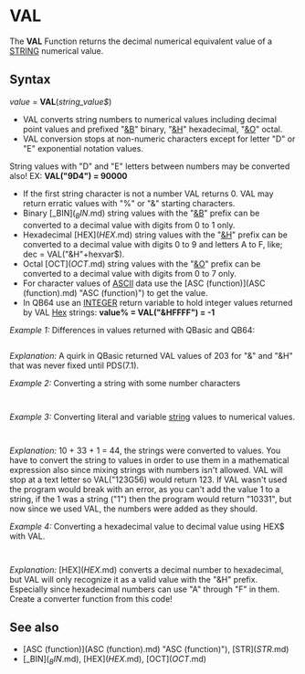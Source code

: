 # VAL

The **VAL** Function returns the decimal numerical equivalent value of a [STRING](STRING.md) numerical value.

  

## Syntax

*value* = **VAL**(*string_value$*)
  

* VAL converts string numbers to numerical values including decimal point values and prefixed "[&B](&B.md)" binary, "[&H](&H.md)" hexadecimal, "[&O](&O.md)" octal.
* VAL conversion stops at non-numeric characters except for letter "D" or "E" exponential notation values.

String values with "D" and "E" letters between numbers may be converted also! EX: **VAL("9D4") = 90000**
* If the first string character is not a number VAL returns 0. VAL may return erratic values with "%" or "&" starting characters.
* Binary [_BIN$](_BIN$.md) string values with the "[&B](&B.md)" prefix can be converted to a decimal value with digits from 0 to 1 only.
* Hexadecimal [HEX$](HEX$.md) string values with the "[&H](&H.md)" prefix can be converted to a decimal value with digits 0 to 9 and letters A to F, like; dec = VAL("&H"+hexvar$).
* Octal [OCT$](OCT$.md) string values with the "[&O](&O.md)" prefix can be converted to a decimal value with digits from 0 to 7 only.
* For character values of [ASCII](ASCII.md) data use the [ASC (function)](ASC (function).md) "ASC (function)") to get the value.
* In QB64 use an [INTEGER](INTEGER.md) return variable to hold integer values returned by VAL [Hex](Hex.md) strings: **value% = VAL("&HFFFF") = -1**

  

*Example 1:* Differences in values returned with QBasic and QB64:

``` [PRINT](PRINT.md) VAL("[&H](&H.md)") '203 in QB, 0 in QB64 [PRINT](PRINT.md) VAL("[&H](&H.md)FFFF") ' -1 QB, 65535 in QB64 [PRINT](PRINT.md) VAL("[&H](&H.md)FFFF&") '65535 in both  
```

*Explanation:* A quirk in QBasic returned VAL values of 203 for "&" and "&H" that was never fixed until PDS(7.1).
  

*Example 2:* Converting a string with some number characters

```  text$ = "1.23Hello"  number! = VAL(text$)  PRINT number!  
```

``` 1.23  
```

  

*Example 3:* Converting literal and variable [string](string.md) values to numerical values.

```  a$ = "33"  PRINT VAL("10") + VAL(a$) + 1  
```

``` 44  
```

*Explanation:* 10 + 33 + 1 = 44, the strings were converted to values.
You have to convert the string to values in order to use them in a mathematical expression also since mixing strings with numbers isn't allowed. VAL will stop at a text letter so VAL("123G56) would return 123.
If VAL wasn't used the program would break with an error, as you can't add the value 1 to a string, if the 1 was a string ("1") then the program would return "10331", but now since we used VAL, the numbers were added as they should.
  

*Example 4:* Converting a hexadecimal value to decimal value using HEX$ with VAL.

```  decnumber% = 96  hexnumber$ = "&H" + [HEX$](HEX$.md)(decnumber%)  'convert decimal value to hex and add hex prefix  PRINT hexnumber$  decimal% = VAL(hexnumber$)  PRINT decimal%  
```

``` &H60  96  
```

*Explanation:* [HEX$](HEX$.md) converts a decimal number to hexadecimal, but VAL will only recognize it as a valid value with the "&H" prefix. Especially since hexadecimal numbers can use "A" through "F" in them. Create a converter function from this code!
  

## See also

* [ASC (function)](ASC (function).md) "ASC (function)"), [STR$](STR$.md)
* [_BIN$](_BIN$.md), [HEX$](HEX$.md), [OCT$](OCT$.md)

  
